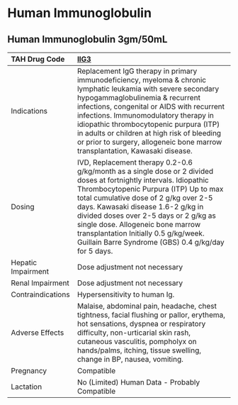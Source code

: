 # Human Immunoglobulin

## Human Immunoglobulin 3gm/50mL

| TAH Drug Code      | [**IIG3**](https://www.tahsda.org.tw/drugs/hissearch.php?drug_code=IIG3)                                                                                                                                                                                                                                                                                                                                                 |
|:-------------------|:-------------------------------------------------------------------------------------------------------------------------------------------------------------------------------------------------------------------------------------------------------------------------------------------------------------------------------------------------------------------------------------------------------------------------|
| Indications        | Replacement IgG therapy in primary immunodeficiency, myeloma & chronic lymphatic leukamia with severe secondary hypogammaglobulinemia & recurrent infections, congenital or AIDS with recurrent infections. Immunomodulatory therapy in idiopathic thrombocytopenic purpura (ITP) in adults or children at high risk of bleeding or prior to surgery, allogeneic bone marrow transplantation, Kawasaki disease.          |
| Dosing             | IVD, Replacement therapy 0.2-0.6 g/kg/month as a single dose or 2 divided doses at fortnightly intervals. Idiopathic Thrombocytopenic Purpura (ITP) Up to max total cumulative dose of 2 g/kg over 2-5 days. Kawasaki disease 1.6-2 g/kg in divided doses over 2-5 days or 2 g/kg as single dose. Allogeneic bone marrow transplantation Initially 0.5 g/kg/week. Guillain Barre Syndrome (GBS) 0.4 g/kg/day for 5 days. |
| Hepatic Impairment | Dose adjustment not necessary                                                                                                                                                                                                                                                                                                                                                                                            |
| Renal Impairment   | Dose adjustment not necessary                                                                                                                                                                                                                                                                                                                                                                                            |
| Contraindications  | Hypersensitivity to human Ig.                                                                                                                                                                                                                                                                                                                                                                                            |
| Adverse Effects    | Malaise, abdominal pain, headache, chest tightness, facial flushing or pallor, erythema, hot sensations, dyspnea or respiratory difficulty, non-urticarial skin rash, cutaneous vasculitis, pompholyx on hands/palms, itching, tissue swelling, change in BP, nausea, vomiting.                                                                                                                                          |
| Pregnancy          | Compatible                                                                                                                                                                                                                                                                                                                                                                                                               |
| Lactation          | No (Limited) Human Data - Probably Compatible                                                                                                                                                                                                                                                                                                                                                                            |

